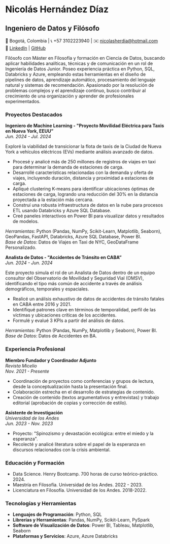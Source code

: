 # Nicolás Hernández Díaz

## Ingeniero de Datos y Filósofo

📍 Bogotá, Colombia | 📞 +57 3102223940 | ✉️ nicolasherdia@hotmail.com  
🔗 [LinkedIn](https://www.linkedin.com/in/nicolashernandezdiaz/) | [GitHub](https://github.com/nicolashernandezdiaz)

Filósofo con Máster en Filosofía y formación en Ciencia de Datos, buscando aplicar habilidades analíticas, técnicas y de comunicación en un rol de Ingeniería de Datos Junior. Poseo experiencia práctica en Python, SQL, Databricks y Azure, empleando estas herramientas en el diseño de pipelines de datos, aprendizaje automático, procesamiento del lenguaje natural y sistemas de recomendación. Apasionado por la resolución de problemas complejos y el aprendizaje continuo, busco contribuir al crecimiento de una organización y aprender de profesionales experimentados.

### Proyectos Destacados

**Ingeniero de Machine Learning - "Proyecto Movilidad Eléctrica para Taxis en Nueva York, EEUU”**  
*Jun. 2024 - Jul. 2024*

Exploré la viabilidad de transicionar la flota de taxis de la Ciudad de Nueva York a vehículos eléctricos (EVs) mediante análisis avanzado de datos.
- Procesé y analicé más de 250 millones de registros de viajes en taxi para determinar la demanda de estaciones de carga.
- Desarrollé características relacionadas con la demanda y oferta de viajes, incluyendo duración, distancia y proximidad a estaciones de carga.
- Apliqué clustering K-means para identificar ubicaciones óptimas de estaciones de carga, logrando una reducción del 30% en la distancia proyectada a la estación más cercana.
- Construí una robusta infraestructura de datos en la nube para procesos ETL usando Databricks y Azure SQL Database.
- Creé paneles interactivos en Power BI para visualizar datos y resultados de modelos.  

*Herramientas*: Python (Pandas, NumPy, Scikit-Learn, Matplotlib, Seaborn), GeoPandas, FastAPI, Databricks, Azure SQL Database, Power BI.  
*Base de Datos*: Datos de Viajes en Taxi de NYC, GeoDataFrame Personalizado.

**Analista de Datos - "Accidentes de Tránsito en CABA”**  
*Jun. 2024 - Jun. 2024*

Este proyecto simula el rol de un Analista de Datos dentro de un equipo consultor del Observatorio de Movilidad y Seguridad Vial (OMSV), identificando el tipo más común de accidente a través de análisis demográficos, temporales y espaciales.
- Realicé un análisis exhaustivo de datos de accidentes de tránsito fatales en CABA entre 2016 y 2021.
- Identifiqué patrones clave en términos de temporalidad, perfil de las víctimas y ubicaciones críticas de los accidentes.
- Formulé y evalué 3 KPIs a partir del análisis de datos.  

*Herramientas*: Python (Pandas, NumPy, Matplotlib y Seaborn), Power BI.  
*Base de Datos*: Datos de Accidentes en BA.

### Experiencia Profesional

**Miembro Fundador y Coordinador Adjunto**  
*Revista Micelio*  
*Nov. 2021 - Presente*

- Coordinación de proyectos como conferencias y grupos de lectura, desde la conceptualización hasta la presentación final.
- Colaboración estrecha en el desarrollo de estrategias de contenido.
- Creación de contenido (textos argumentativos y entrevistas) y trabajo editorial (aprobación de copias y corrección de estilo).

**Asistente de Investigación**  
*Universidad de los Andes*  
*Jun. 2023 - Nov. 2023*

- Proyecto: "Spinozismo y devastación ecológica: entre el miedo y la esperanza".
- Recolecté y analicé literatura sobre el papel de la esperanza en discursos relacionados con la crisis ambiental.

### Educación y Formación

- Data Science. Henry Bootcamp. 700 horas de curso teórico-práctico. 2024.
- Maestría en Filosofía. Universidad de los Andes. 2022 - 2023.
- Licenciatura en Filosofía. Universidad de los Andes. 2018-2022.

### Tecnologías y Herramientas

- **Lenguajes de Programación**: Python, SQL
- **Librerías y Herramientas**: Pandas, NumPy, Scikit-Learn, PySpark
- **Software de Visualización de Datos**: Power BI, Tableau, Matplotlib, Seaborn
- **Plataformas y Servicios**: Azure, Azure Databricks
